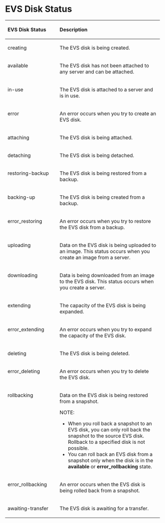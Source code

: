 # EVS Disk Status<a name="evs_04_0040"></a>

<a name="table11400349182618"></a>
<table><thead align="left"><tr id="row10214653182618"><th class="cellrowborder" valign="top" width="33.650000000000006%" id="mcps1.1.3.1.1"><p id="p22080530182618"><a name="p22080530182618"></a><a name="p22080530182618"></a>EVS Disk Status</p>
</th>
<th class="cellrowborder" valign="top" width="66.35%" id="mcps1.1.3.1.2"><p id="p43692483182618"><a name="p43692483182618"></a><a name="p43692483182618"></a>Description</p>
</th>
</tr>
</thead>
<tbody><tr id="row57688034182618"><td class="cellrowborder" valign="top" width="33.650000000000006%" headers="mcps1.1.3.1.1 "><p id="p42219210182618"><a name="p42219210182618"></a><a name="p42219210182618"></a>creating</p>
</td>
<td class="cellrowborder" valign="top" width="66.35%" headers="mcps1.1.3.1.2 "><p id="p64312834182618"><a name="p64312834182618"></a><a name="p64312834182618"></a>The EVS disk is being created.</p>
</td>
</tr>
<tr id="row41944595182618"><td class="cellrowborder" valign="top" width="33.650000000000006%" headers="mcps1.1.3.1.1 "><p id="p42069063182618"><a name="p42069063182618"></a><a name="p42069063182618"></a>available</p>
</td>
<td class="cellrowborder" valign="top" width="66.35%" headers="mcps1.1.3.1.2 "><p id="p52150943182618"><a name="p52150943182618"></a><a name="p52150943182618"></a>The EVS disk has not been attached to any server and can be attached.</p>
</td>
</tr>
<tr id="row66705308182618"><td class="cellrowborder" valign="top" width="33.650000000000006%" headers="mcps1.1.3.1.1 "><p id="p34420902182618"><a name="p34420902182618"></a><a name="p34420902182618"></a>in-use</p>
</td>
<td class="cellrowborder" valign="top" width="66.35%" headers="mcps1.1.3.1.2 "><p id="p36629705182618"><a name="p36629705182618"></a><a name="p36629705182618"></a>The EVS disk is attached to a server and is in use.</p>
</td>
</tr>
<tr id="row61231891182618"><td class="cellrowborder" valign="top" width="33.650000000000006%" headers="mcps1.1.3.1.1 "><p id="p60836109182618"><a name="p60836109182618"></a><a name="p60836109182618"></a>error</p>
</td>
<td class="cellrowborder" valign="top" width="66.35%" headers="mcps1.1.3.1.2 "><p id="p28777779182618"><a name="p28777779182618"></a><a name="p28777779182618"></a>An error occurs when you try to create an EVS disk.</p>
</td>
</tr>
<tr id="row57673427182618"><td class="cellrowborder" valign="top" width="33.650000000000006%" headers="mcps1.1.3.1.1 "><p id="p41036007182618"><a name="p41036007182618"></a><a name="p41036007182618"></a>attaching</p>
</td>
<td class="cellrowborder" valign="top" width="66.35%" headers="mcps1.1.3.1.2 "><p id="p35582300182618"><a name="p35582300182618"></a><a name="p35582300182618"></a>The EVS disk is being attached.</p>
</td>
</tr>
<tr id="row51805250182618"><td class="cellrowborder" valign="top" width="33.650000000000006%" headers="mcps1.1.3.1.1 "><p id="p35475755182618"><a name="p35475755182618"></a><a name="p35475755182618"></a>detaching</p>
</td>
<td class="cellrowborder" valign="top" width="66.35%" headers="mcps1.1.3.1.2 "><p id="p54963912182618"><a name="p54963912182618"></a><a name="p54963912182618"></a>The EVS disk is being detached.</p>
</td>
</tr>
<tr id="row24913166182618"><td class="cellrowborder" valign="top" width="33.650000000000006%" headers="mcps1.1.3.1.1 "><p id="p4700565182618"><a name="p4700565182618"></a><a name="p4700565182618"></a>restoring-backup</p>
</td>
<td class="cellrowborder" valign="top" width="66.35%" headers="mcps1.1.3.1.2 "><p id="p45201476182618"><a name="p45201476182618"></a><a name="p45201476182618"></a>The EVS disk is being restored from a backup.</p>
</td>
</tr>
<tr id="row1020872572413"><td class="cellrowborder" valign="top" width="33.650000000000006%" headers="mcps1.1.3.1.1 "><p id="p152090254243"><a name="p152090254243"></a><a name="p152090254243"></a>backing-up</p>
</td>
<td class="cellrowborder" valign="top" width="66.35%" headers="mcps1.1.3.1.2 "><p id="p720915253245"><a name="p720915253245"></a><a name="p720915253245"></a>The EVS disk is being created from a backup.</p>
</td>
</tr>
<tr id="row4160107182618"><td class="cellrowborder" valign="top" width="33.650000000000006%" headers="mcps1.1.3.1.1 "><p id="p1424362182618"><a name="p1424362182618"></a><a name="p1424362182618"></a>error_restoring</p>
</td>
<td class="cellrowborder" valign="top" width="66.35%" headers="mcps1.1.3.1.2 "><p id="p48264486182618"><a name="p48264486182618"></a><a name="p48264486182618"></a>An error occurs when you try to restore the EVS disk from a backup.</p>
</td>
</tr>
<tr id="row31727190182618"><td class="cellrowborder" valign="top" width="33.650000000000006%" headers="mcps1.1.3.1.1 "><p id="p19765559182618"><a name="p19765559182618"></a><a name="p19765559182618"></a>uploading</p>
</td>
<td class="cellrowborder" valign="top" width="66.35%" headers="mcps1.1.3.1.2 "><p id="p57506441182618"><a name="p57506441182618"></a><a name="p57506441182618"></a>Data on the EVS disk is being uploaded to an image. This status occurs when you create an image from a server.</p>
</td>
</tr>
<tr id="row47795923182618"><td class="cellrowborder" valign="top" width="33.650000000000006%" headers="mcps1.1.3.1.1 "><p id="p46264593182618"><a name="p46264593182618"></a><a name="p46264593182618"></a>downloading</p>
</td>
<td class="cellrowborder" valign="top" width="66.35%" headers="mcps1.1.3.1.2 "><p id="p56444563182618"><a name="p56444563182618"></a><a name="p56444563182618"></a>Data is being downloaded from an image to the EVS disk. This status occurs when you create a server.</p>
</td>
</tr>
<tr id="row38239026182618"><td class="cellrowborder" valign="top" width="33.650000000000006%" headers="mcps1.1.3.1.1 "><p id="p10353365182618"><a name="p10353365182618"></a><a name="p10353365182618"></a>extending</p>
</td>
<td class="cellrowborder" valign="top" width="66.35%" headers="mcps1.1.3.1.2 "><p id="p33316274182618"><a name="p33316274182618"></a><a name="p33316274182618"></a>The capacity of the EVS disk is being expanded.</p>
</td>
</tr>
<tr id="row31411013182618"><td class="cellrowborder" valign="top" width="33.650000000000006%" headers="mcps1.1.3.1.1 "><p id="p61264105182618"><a name="p61264105182618"></a><a name="p61264105182618"></a>error_extending</p>
</td>
<td class="cellrowborder" valign="top" width="66.35%" headers="mcps1.1.3.1.2 "><p id="p35675803115140"><a name="p35675803115140"></a><a name="p35675803115140"></a>An error occurs when you try to expand the capacity of the EVS disk.</p>
</td>
</tr>
<tr id="row34138282182618"><td class="cellrowborder" valign="top" width="33.650000000000006%" headers="mcps1.1.3.1.1 "><p id="p13737464182618"><a name="p13737464182618"></a><a name="p13737464182618"></a>deleting</p>
</td>
<td class="cellrowborder" valign="top" width="66.35%" headers="mcps1.1.3.1.2 "><p id="p38992839182618"><a name="p38992839182618"></a><a name="p38992839182618"></a>The EVS disk is being deleted.</p>
</td>
</tr>
<tr id="row15391239182618"><td class="cellrowborder" valign="top" width="33.650000000000006%" headers="mcps1.1.3.1.1 "><p id="p38730809182618"><a name="p38730809182618"></a><a name="p38730809182618"></a>error_deleting</p>
</td>
<td class="cellrowborder" valign="top" width="66.35%" headers="mcps1.1.3.1.2 "><p id="p50187840182618"><a name="p50187840182618"></a><a name="p50187840182618"></a>An error occurs when you try to delete the EVS disk.</p>
</td>
</tr>
<tr id="row49037383182618"><td class="cellrowborder" valign="top" width="33.650000000000006%" headers="mcps1.1.3.1.1 "><p id="p12605096182618"><a name="p12605096182618"></a><a name="p12605096182618"></a>rollbacking</p>
</td>
<td class="cellrowborder" valign="top" width="66.35%" headers="mcps1.1.3.1.2 "><p id="p14379857182618"><a name="p14379857182618"></a><a name="p14379857182618"></a>Data on the EVS disk is being restored from a snapshot.</p>
<div class="note" id="note4770122218113"><a name="note4770122218113"></a><a name="note4770122218113"></a><span class="notetitle"> NOTE: </span><div class="notebody"><a name="ul2407842411214"></a><a name="ul2407842411214"></a><ul id="ul2407842411214"><li>When you roll back a snapshot to an EVS disk, you can only roll back the snapshot to the source EVS disk. Rollback to a specified disk is not possible.</li><li>You can roll back an EVS disk from a snapshot only when the disk is in the <strong id="b842352706192843"><a name="b842352706192843"></a><a name="b842352706192843"></a>available</strong> or <strong id="b842352706192847"><a name="b842352706192847"></a><a name="b842352706192847"></a>error_rollbacking</strong> state.</li></ul>
</div></div>
</td>
</tr>
<tr id="row62309857182618"><td class="cellrowborder" valign="top" width="33.650000000000006%" headers="mcps1.1.3.1.1 "><p id="p13933642182618"><a name="p13933642182618"></a><a name="p13933642182618"></a>error_rollbacking</p>
</td>
<td class="cellrowborder" valign="top" width="66.35%" headers="mcps1.1.3.1.2 "><p id="p54883216182618"><a name="p54883216182618"></a><a name="p54883216182618"></a>An error occurs when the EVS disk is being rolled back from a snapshot.</p>
</td>
</tr>
<tr id="row10318357115525"><td class="cellrowborder" valign="top" width="33.650000000000006%" headers="mcps1.1.3.1.1 "><p id="p30480618115525"><a name="p30480618115525"></a><a name="p30480618115525"></a>awaiting-transfer</p>
</td>
<td class="cellrowborder" valign="top" width="66.35%" headers="mcps1.1.3.1.2 "><p id="p53011016115525"><a name="p53011016115525"></a><a name="p53011016115525"></a>The EVS disk is awaiting for a transfer.</p>
</td>
</tr>
</tbody>
</table>

